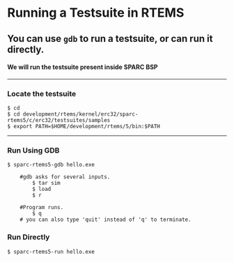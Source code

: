 # Running a Testsuite in RTEMS

## You can use `gdb` to run a testsuite, or can run it directly.

#### We will run the testsuite present inside SPARC BSP

---

### Locate the testsuite
~~~~
$ cd
$ cd development/rtems/kernel/erc32/sparc-rtems5/c/erc32/testsuites/samples
$ export PATH=$HOME/development/rtems/5/bin:$PATH 
~~~~

---

### Run Using GDB
~~~~
$ sparc-rtems5-gdb hello.exe
~~~~
~~~~
	#gdb asks for several inputs. 
		$ tar sim
		$ load
		$ r

	#Program runs.
		$ q
	# you can also type 'quit' instead of 'q' to terminate.
~~~~

### Run Directly
~~~~
$ sparc-rtems5-run hello.exe
~~~~
